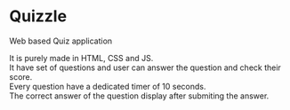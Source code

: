 # Quizzle
Web based Quiz application

It is purely made in HTML, CSS and JS. <br>
It have set of questions and user can answer the question and check their score. <br>
Every question have a dedicated timer of 10 seconds. <br>
The correct answer of the question display after submiting the answer.
